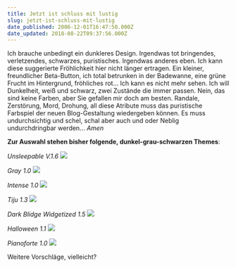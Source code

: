 ```yaml
---
title: Jetzt ist schluss mit lustig
slug: jetzt-ist-schluss-mit-lustig
date_published: 2006-12-01T16:47:50.000Z
date_updated: 2018-08-22T09:37:56.000Z
---
```


Ich brauche unbedingt ein dunkleres Design. Irgendwas tot bringendes, verletzendes, schwarzes, puristisches. Irgendwas anderes eben. Ich kann diese suggerierte Fröhlichkeit hier nicht länger ertragen. Ein kleiner, freundlicher Beta-Button, ich total betrunken in der Badewanne, eine grüne Frucht im Hintergrund, fröhliches rot... Ich kann es nicht mehr sehen. Ich will Dunkelheit, weiß und schwarz, zwei Zustände die immer passen. Nein, das sind keine Farben, aber Sie gefallen mir doch am besten. Randale, Zerstörung, Mord, Drohung, all diese Atribute muss das puristische Farbspiel der neuen Blog-Gestaltung wiedergeben können. Es muss undurchsichtig und schel, schal aber auch und oder Neblig undurchdringbar werden... *Amen*

**Zur Auswahl stehen bisher folgende, dunkel-grau-schwarzen Themes**:

*Unsleepable V.1.6*
[![](//img399.imageshack.us/img399/8669/unsleepablevp3.jpg)](http://themes.wordpress.net/columns/2-columns/296/unsleepable_v16/)

*Gray 1.0*
[![](//themes.wordpress.net/snapshots/1178-big.jpg)](http://themes.wordpress.net/columns/2-columns/1178/gray-10/)

*Intense 1.0*
[![](//img452.imageshack.us/img452/3708/intensepc7.jpg)](http://themes.wordpress.net/columns/2-columns/1202/intense-10)

*Tiju 1.3*
[![](//img170.imageshack.us/img170/499/tiju13tq6.jpg)](http://themes.wordpress.net/columns/3-columns/1208/tiju-13/)

*Dark Blidge Widgetized 1.5*
[![](//img383.imageshack.us/img383/7438/darkblixlz7.jpg)](http://themes.wordpress.net/columns/2-columns/1201/dark-blix-widgetized-15/)

*Halloween 1.1*
[![](//img201.imageshack.us/img201/1784/halloweencd4.jpg)](http://themes.wordpress.net/columns/2-columns/1153/halloween-10/)

*Pianoforte 1.0*
[![](//img417.imageshack.us/img417/8924/pianofortedp7.jpg)](http://themes.wordpress.net/columns/2-columns/1149/pianoforte-10/)

Weitere Vorschläge, vielleicht?
